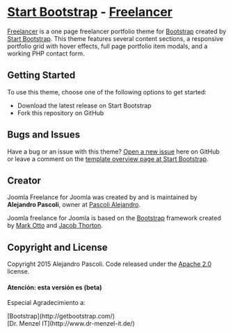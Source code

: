 # [Start Bootstrap](http://startbootstrap.com/) - [Freelancer](http://startbootstrap.com/template-overviews/freelancer/)

[Freelancer](http://startbootstrap.com/template-overviews/freelancer/) is a one page freelancer portfolio theme for [Bootstrap](http://getbootstrap.com/) created by [Start Bootstrap](http://startbootstrap.com/). This theme features several content sections, a responsive portfolio grid with hover effects, full page portfolio item modals, and a working PHP contact form.

## Getting Started

To use this theme, choose one of the following options to get started:
* Download the latest release on Start Bootstrap
* Fork this repository on GitHub

## Bugs and Issues

Have a bug or an issue with this theme? [Open a new issue](https://github.com/IronSummitMedia/startbootstrap-freelancer/issues) here on GitHub or leave a comment on the [template overview page at Start Bootstrap](http://startbootstrap.com/template-overviews/freelancer/).

## Creator

Joomla Freelance for Joomla was created by and is maintained by **Alejandro Pascoli**, owner at [Pascoli Alejandro](http://www.zonasitio.com/).

Joomla freelance for Joomla is based on the [Bootstrap](http://getbootstrap.com/) framework created by [Mark Otto](https://twitter.com/mdo) and [Jacob Thorton](https://twitter.com/fat).

## Copyright and License

Copyright 2015 Alejandro Pascoli. Code released under the [Apache 2.0](https://github.com/AlejandroPascoli/Template-Joomla-Freelance/blob/master/LICENSE) license.

<h4>Atención: esta versión es (beta)</h4>
<p>Especial Agradecimiento a:</p>
[Bootstrap](http://getbootstrap.com/)<br>
[Dr. Menzel IT](http://www.dr-menzel-it.de/)<br>
